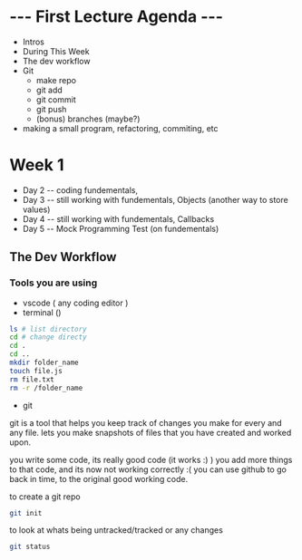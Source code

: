 # --- First Lecture Agenda ---

- Intros
- During This Week
- The dev workflow 
- Git 
  - make repo
  - git add 
  - git commit
  - git push
  - (bonus) branches (maybe?)
- making a small program, refactoring, commiting, etc


# Week 1 

- Day 2 -- coding fundementals,
- Day 3 -- still working with fundementals, Objects (another way to store values)
- Day 4 -- still working with fundementals, Callbacks 
- Day 5 -- Mock Programming Test (on fundementals)


## The Dev Workflow

### Tools you are using

- vscode ( any coding editor )
- terminal ()
```sh
ls # list directory
cd # change directy
cd . 
cd ..
mkdir folder_name
touch file.js
rm file.txt 
rm -r /folder_name
```
- git

git is a tool that helps you keep track of changes you make for every and any file. 
lets you make snapshots of files that you have created and worked upon.

you write some code, its really good code  (it works :) )
you add more things to that code, and its now not working correctly :(
you can use github to go back in time, to the original good working code.


to create a git repo

```sh
git init
```


to look at whats being untracked/tracked or any changes 

```sh
git status
```






